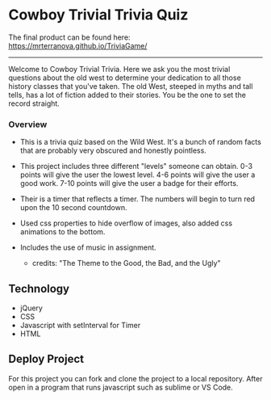 # Cowboy Trivial Trivia Quiz



The final product can be found here: https://mrterranova.github.io/TriviaGame/
________________________________________________________________________________
Welcome to Cowboy Trivial Trivia. Here we ask you the most trivial questions about the old west to determine your dedication to all those history classes that you've taken. The old West, steeped in myths and tall tells, has a lot of fiction added to their stories. You be the one to set the record straight.

### Overview
* This is a trivia quiz based on the Wild West. It's a bunch of random facts that are probably very obscured and honestly pointless. 

* This project includes three different "levels" someone can obtain. 
        0-3 points will give the user the lowest level.
        4-6 points will give the user a good work.
        7-10 points will give the user a badge for their efforts. 

* Their is a timer that reflects a timer. The numbers will begin to turn red upon the 10 second countdown.

* Used css properties to hide overflow of images, also added css animations to the bottom.

* Includes the use of music in assignment. 
    -   credits: "The Theme to the Good, the Bad, and the Ugly"

## Technology
* jQuery
* CSS
* Javascript with setInterval for Timer
* HTML

## Deploy Project
For this project you can fork and clone the project to a local repository. 
After open in a program that runs javascript such as sublime or VS Code. 
